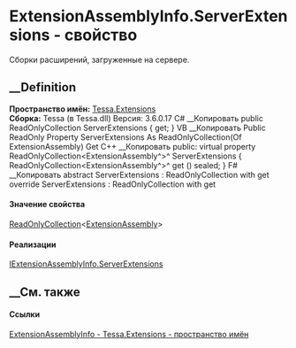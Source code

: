 # ExtensionAssemblyInfo.ServerExtensions - свойство
Сборки расширений, загруженные на сервере.
##  __Definition
 **Пространство имён:** [Tessa.Extensions](N_Tessa_Extensions.htm)  
 **Сборка:** Tessa (в Tessa.dll) Версия: 3.6.0.17
C# __Копировать
     public ReadOnlyCollection<ExtensionAssembly> ServerExtensions { get; }
VB __Копировать
     Public ReadOnly Property ServerExtensions As ReadOnlyCollection(Of ExtensionAssembly)
    	Get
C++ __Копировать
     public:
    virtual property ReadOnlyCollection<ExtensionAssembly^>^ ServerExtensions {
    	ReadOnlyCollection<ExtensionAssembly^>^ get () sealed;
    }
F# __Копировать
     abstract ServerExtensions : ReadOnlyCollection<ExtensionAssembly> with get
    override ServerExtensions : ReadOnlyCollection<ExtensionAssembly> with get
#### Значение свойства
[ReadOnlyCollection](https://learn.microsoft.com/dotnet/api/system.collections.objectmodel.readonlycollection-1)<[ExtensionAssembly](T_Tessa_Extensions_ExtensionAssembly.htm)>
#### Реализации
[IExtensionAssemblyInfo.ServerExtensions](P_Tessa_Extensions_IExtensionAssemblyInfo_ServerExtensions.htm)  
##  __См. также
#### Ссылки
[ExtensionAssemblyInfo - ](T_Tessa_Extensions_ExtensionAssemblyInfo.htm)
[Tessa.Extensions - пространство имён](N_Tessa_Extensions.htm)
